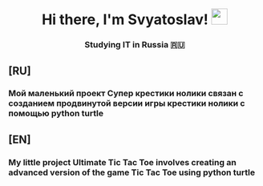 <h1 align="center">Hi there, I'm Svyatoslav!
<img src="https://github.com/blackcater/blackcater/raw/main/images/Hi.gif" height="32"/></h1>
<h3 align="center">Studying IT in Russia 🇷🇺</h3>
<h2>  [RU]</h2>
<h3 align="left">Мой маленький проект Супер крестики нолики связан с созданием продвинутой версии игры крестики нолики с помощью python turtle</h3>
<h2>  [EN]</h2>
<h3 align="left">My little project Ultimate Tic Tac Toe involves creating an advanced version of the game Tic Tac Toe using python turtle</h3>
